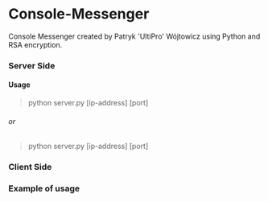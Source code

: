 # Console-Messenger
Console Messenger created by Patryk 'UltiPro' Wójtowicz using Python and RSA encryption.

### Server Side

#### Usage

> python server.py [ip-address] [port]

###### or

> python server.py [ip-address] [port]



### Client Side

### Example of usage